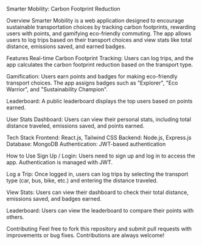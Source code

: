 Smarter Mobility: Carbon Footprint Reduction

Overview
Smarter Mobility is a web application designed to encourage sustainable transportation choices by tracking carbon footprints, rewarding users with points, and gamifying eco-friendly commuting. The app allows users to log trips based on their transport choices and view stats like total distance, emissions saved, and earned badges.


Features
Real-time Carbon Footprint Tracking: Users can log trips, and the app calculates the carbon footprint reduction based on the transport type.

Gamification: Users earn points and badges for making eco-friendly transport choices. The app assigns badges such as "Explorer", "Eco Warrior", and "Sustainability Champion".

Leaderboard: A public leaderboard displays the top users based on points earned.

User Stats Dashboard: Users can view their personal stats, including total distance traveled, emissions saved, and points earned.


Tech Stack
Frontend: React.js, Tailwind CSS
Backend: Node.js, Express.js
Database: MongoDB
Authentication: JWT-based authentication


How to Use
Sign Up / Login: Users need to sign up and log in to access the app. Authentication is managed with JWT.

Log a Trip: Once logged in, users can log trips by selecting the transport type (car, bus, bike, etc.) and entering the distance traveled.

View Stats: Users can view their dashboard to check their total distance, emissions saved, and badges earned.

Leaderboard: Users can view the leaderboard to compare their points with others.


Contributing
Feel free to fork this repository and submit pull requests with improvements or bug fixes. Contributions are always welcome!